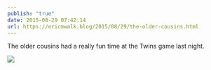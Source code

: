 ```yaml
---
publish: "true"
date: 2015-08-29 07:42:14
url: https://ericmwalk.blog/2015/08/29/the-older-cousins.html
---
```


The older cousins had a really fun time at the Twins game last night.

![](https://ericmwalk.blog/uploads/2022/9619bd7a73.jpg)